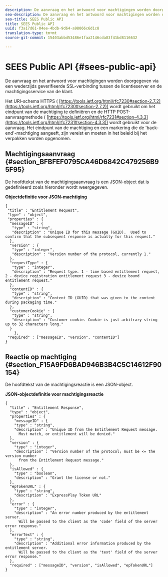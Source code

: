 ```yaml
---
description: De aanvraag en het antwoord voor machtigingen worden doorgegeven via een wederzijds geverifieerde SSL-verbinding tussen de licentieserver en de machtigingsservice van de klant.
seo-description: De aanvraag en het antwoord voor machtigingen worden doorgegeven via een wederzijds geverifieerde SSL-verbinding tussen de licentieserver en de machtigingsservice van de klant.
seo-title: SEES Public API
title: SEES Public API
uuid: f3a17d61-04ee-4bdb-9d64-a98066c6d1c8
translation-type: tm+mt
source-git-commit: 15403abbd53486e1faa2146cda83f41bd8116632

---
```



# SEES Public API {#sees-public-api}

De aanvraag en het antwoord voor machtigingen worden doorgegeven via een wederzijds geverifieerde SSL-verbinding tussen de licentieserver en de machtigingsservice van de klant.

Het URI-schema HTTPS ( [https://tools.ietf.org/html/rfc7230#section-2.7.2](https://tools.ietf.org/html/rfc7230#section-2.7.2)) wordt gebruikt om het eindpunt van de machtiging te definiëren en de HTTP POST-aanvraagmethode ( [https://tools.ietf.org/html/rfc7231#section-4.3.3](https://tools.ietf.org/html/rfc7231#section-4.3.3)) wordt gebruikt voor de aanvraag. Het eindpunt van de machtiging en een markering die de &#39;back-end&#39;-machtiging aangeeft, zijn vereist en moeten in het beleid bij het verpakken worden opgenomen.

## Machtigingsaanvraag {#section_BFBFEF0795CA46D6842C479256B95F95}

De hoofdtekst van de machtigingsaanvraag is een JSON-object dat is gedefinieerd zoals hieronder wordt weergegeven.

**Objectdefinitie voor JSON-machtiging**

```
{ 
 "title" : "Entitlement Request", 
 "type" : "object", 
 "properties" : { 
  "messageID" : { 
   "type" : "string", 
   "description" : "Unique ID for this message (GUID).  Used to confirm that the subsequent response is actually for this request." 
  }, 
  "version" : { 
   "type" : "integer", 
   "description" : "Version number of the protocol, currently 1." 
  }, 
  "requestType" : { 
   "type" : "integer", 
   "description" : "Request type. 1 - time based entitlement request, 2 - device registration entitlement request 3 - device bound entitlement request." 
  }, 
  "contentID" : { 
   "type" : "string", 
   "description" : "Content ID (GUID) that was given to the content during packaging time." 
  }, 
  "customerCookie" : { 
   "type" : "string", 
   "description" : "Customer cookie. Cookie is just arbitrary string up to 32 characters long." 
  } 
    }, 
 "required" : ["messageID", "version", "contentID"] 
}
```

## Reactie op machtiging {#section_F15A9FD6BAD946B3B4C5C14612F90154}

De hoofdtekst van de machtigingsreactie is een JSON-object.

**JSON-objectdefinitie voor machtigingsreactie**

```
{ 
  "title" : "Entitlement Response", 
  "type" : "object", 
  "properties" : { 
    "messageID" : { 
    "type" : "string", 
    "description" : "Unique ID from the Entitlement Request message.   
      Must match, or entitlement will be denied." 
  }, 
  "version" : { 
    "type" : "integer", 
    "description" : "Version number of the protocol; must be <= the version number  
      from the Entitlement Request message." 
  }, 
  "isAllowed" : { 
    "type" : "boolean", 
    "description" : "Grant the license or not." 
  }, 
  "epTokenURL" : { 
    "type" : "string", 
    "description" : "ExpressPlay Token URL" 
  }, 
  "error" : { 
    "type" : "integer", 
    "description" : "An error number produced by the entitlement server.  
      Will be passed to the client as the 'code' field of the server error response." 
  }, 
  "errorText" : { 
    "type" : "string", 
    "description" : "Additional error information produced by the entitlement server.  
      Will be passed to the client as the 'text' field of the server error response." 
  }, 
  "required" : ["messageID", "version", "isAllowed", "epTokenURL"] 
}
```
